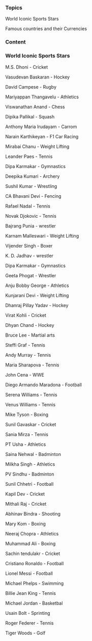 ### Topics

World Iconic Sports Stars

Famous countries and their Currencies




### Content

### World Iconic Sports Stars

M.S. Dhoni             -    Cricket

Vasudevan Baskaran     -    Hockey

David Campese          -    Rugby 

Mariyappan Thangavelu  -    Athletics

Viswanathan Anand      -    Chess

Dipika Pallikal        -    Squash

Anthony Maria Irudayam -    Carrom

Narain Karthikeyan     -    F1 Car Racing

Mirabai Chanu          -    Weight Lifting

Leander Paes           -    Tennis

Dipa Karmakar          -    Gymnastics

Deepika Kumari         -    Archery

Sushil Kumar           - 	  Wrestling

CA Bhavani Devi        -    Fencing

Rafael Nadal           -    Tennis

Novak Djokovic         -    Tennis

Bajrang Punia          -    wrestler

Karnam Malleswari      -   Weight Lifting

Vijender Singh         -   Boxer

K. D. Jadhav           -   wrestler 

Dipa Karmakar          -   Gymnastics

Geeta Phogat           -   Wrestler

Anju Bobby George      -   Athletics

Kunjarani Devi         -   Weight Lifting

Dhanraj Pillay Yadav   -   Hockey

Virat Kohli            -   Cricket

Dhyan Chand            -   Hockey

Bruce Lee              -   Martial arts

Steffi Graf            -   Tennis

Andy Murray            -   Tennis

Maria Sharapova        -   Tennis

John Cena              -   WWE

Diego Armando Maradona -   Football 

Serena Williams        -   Tennis

Venus Williams         -   Tennis

Mike Tyson             -   Boxing

Sunil Gavaskar         -   Cricket

Sania Mirza            -   Tennis

PT Usha                -   Athletics

Saina Nehwal           -   Badminton

Milkha Singh           - 	 Athletics

PV Sindhu              -   Badminton

Sunil Chhetri - Football

Kapil Dev - Cricket

Mithali Raj - Cricket

Abhinav Bindra - Shooting

Mary Kom - Boxing

Neeraj Chopra - Athletics

Muhammad Ali   -  Boxing

Sachin tendulakr  - Cricket

Cristiano Ronaldo  - Football

Lionel Messi   - Football

Michael Phelps    -  Swimming

Billie Jean King  - Tennis

Michael Jordan - Basketbal

Usain Bolt    - Sprinting

Roger Federer  - Tennis

Tiger Woods   - Golf



